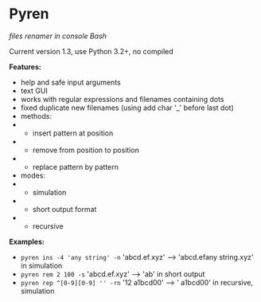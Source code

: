 # Pyren
*files renamer in console Bash*

Current version 1.3, use Python 3.2+, no compiled

**Features:**
- help and safe input arguments
- text GUI
- works with regular expressions and filenames containing dots
- fixed duplicate new filenames (using add char '_' before last dot)
- methods:
- - insert pattern at position
- - remove from position to position
- - replace pattern by pattern
- modes:
- - simulation
- - short output format
- - recursive

**Examples:**
- `pyren ins -4 'any string' -n`
'abcd.ef.xyz' --> 'abcd.efany string.xyz' in simulation
- `pyren rem 2 100 -s`
'abcd.ef.xyz' --> 'ab' in short output
- `pyren rep ^[0-9][0-9] '' -rn`
'12 a1bcd00' --> ' a1bcd00' in recursive, simulation
